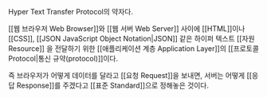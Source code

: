 Hyper Text Transfer Protocol의 약자다.

[[웹 브라우저 Web Browser]]와 [[웹 서버 Web Server]] 사이에 [[HTML]]이나 [[CSS]], [[JSON JavaScript Object Notation|JSON]] 같은 하이퍼 텍스트 [[자원 Resource]] 을 전달하기 위한 [[애플리케이션 계층 Application Layer]]의 [[프로토콜 Protocol|통신 규약(protocol)]]이다.

즉 브라우저가 어떻게 데이터를 달라고 [[요청 Request]]을 보내면, 서버는 어떻게 [[응답 Response]]를 주겠다고 [[표준 Standard]]으로 정해놓은 것이다.